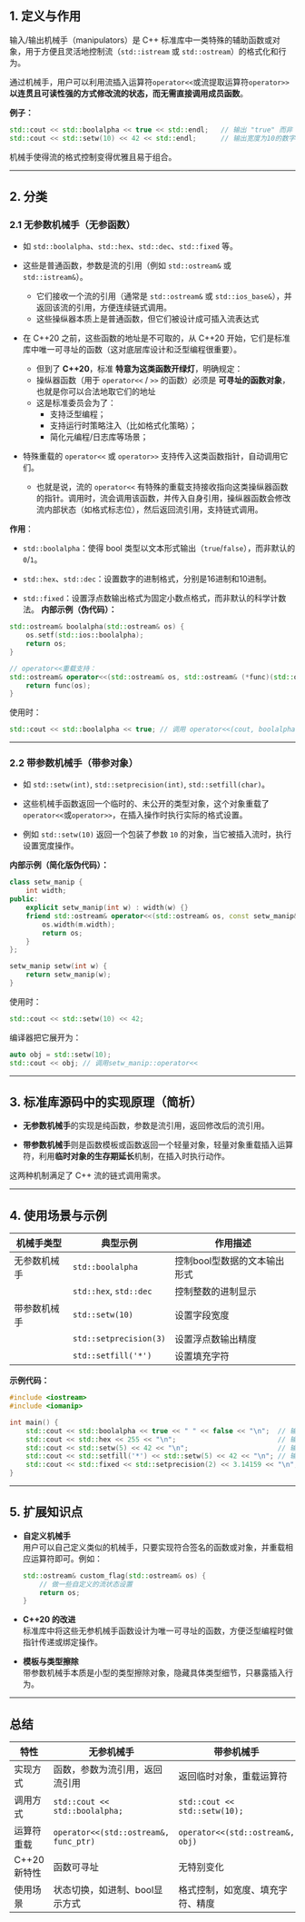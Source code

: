 ## 1\. 定义与作用

输入/输出机械手（manipulators）是 C++ 标准库中一类特殊的辅助函数或对象，用于方便且灵活地控制流（`std::istream` 或 `std::ostream`）的格式化和行为。

通过机械手，用户可以利用流插入运算符`operator<<`或流提取运算符`operator>>`**以连贯且可读性强的方式修改流的状态，而无需直接调用成员函数**。

**例子：**

```cpp
std::cout << std::boolalpha << true << std::endl;   // 输出 "true" 而非 "1"
std::cout << std::setw(10) << 42 << std::endl;      // 输出宽度为10的数字42，默认右对齐
```

机械手使得流的格式控制变得优雅且易于组合。

---

## 2\. 分类

### 2.1 无参数机械手（无参函数）

-   如 `std::boolalpha`、`std::hex`、`std::dec`、`std::fixed` 等。
    
-   这些是普通函数，参数是流的引用（例如 `std::ostream&` 或 `std::istream&`）。
	- 它们接收一个流的引用（通常是 `std::ostream&` 或 `std::ios_base&`），并返回该流的引用，方便连续链式调用。
	- 这些操纵器本质上是普通函数，但它们被设计成可插入流表达式

-   在 C++20 之前，这些函数的地址是不可取的，从 C++20 开始，它们是标准库中唯一可寻址的函数（这对底层库设计和泛型编程很重要）。
	- 但到了 **C++20**，标准 **特意为这类函数开绿灯**，明确规定：
	- 操纵器函数（用于 `operator<<` / `>>` 的函数）必须是 **可寻址的函数对象**，也就是你可以合法地取它们的地址
	- 这是标准委员会为了：
		- 支持泛型编程；
		- 支持运行时策略注入（比如格式化策略）；
		- 简化元编程/日志库等场景；
    
-   特殊重载的 `operator<<` 或 `operator>>` 支持传入这类函数指针，自动调用它们。
	- 也就是说，流的 `operator<<` 有特殊的重载支持接收指向这类操纵器函数的指针。调用时，流会调用该函数，并传入自身引用，操纵器函数会修改流内部状态（如格式标志位），然后返回流引用，支持链式调用。




	
**作用**：

- `std::boolalpha`：使得 bool 类型以文本形式输出（`true`/`false`），而非默认的 `0`/`1`。
    
- `std::hex`、`std::dec`：设置数字的进制格式，分别是16进制和10进制。
    
- `std::fixed`：设置浮点数输出格式为固定小数点格式，而非默认的科学计数法。
**内部示例（伪代码）：**

```cpp
std::ostream& boolalpha(std::ostream& os) {
    os.setf(std::ios::boolalpha);
    return os;
}

// operator<<重载支持：
std::ostream& operator<<(std::ostream& os, std::ostream& (*func)(std::ostream&)) {
    return func(os);
}
```

使用时：

```cpp
std::cout << std::boolalpha << true; // 调用 operator<<(cout, boolalpha)
```

---

### 2.2 带参数机械手（带参对象）

-   如 `std::setw(int)`, `std::setprecision(int)`, `std::setfill(char)`。
    
-   这些机械手函数返回一个临时的、未公开的类型对象，这个对象重载了`operator<<`或`operator>>`，在插入操作时执行实际的格式设置。
    
-   例如 `std::setw(10)` 返回一个包装了参数 `10` 的对象，当它被插入流时，执行设置宽度操作。
    

**内部示例（简化版伪代码）：**

```cpp
class setw_manip {
    int width;
public:
    explicit setw_manip(int w) : width(w) {}
    friend std::ostream& operator<<(std::ostream& os, const setw_manip& m) {
        os.width(m.width);
        return os;
    }
};

setw_manip setw(int w) {
    return setw_manip(w);
}
```

使用时：

```cpp
std::cout << std::setw(10) << 42;
```

编译器把它展开为：

```cpp
auto obj = std::setw(10);
std::cout << obj; // 调用setw_manip::operator<<
```

---

## 3\. 标准库源码中的实现原理（简析）

-   **无参数机械手**的实现是纯函数，参数是流引用，返回修改后的流引用。
    
-   **带参数机械手**则是函数模板或函数返回一个轻量对象，轻量对象重载插入运算符，利用**临时对象的生存期延长**机制，在插入时执行动作。
    

这两种机制满足了 C++ 流的链式调用需求。

---

## 4\. 使用场景与示例

| 机械手类型 | 典型示例 | 作用描述 |
| --- | --- | --- |
| 无参数机械手 | `std::boolalpha` | 控制bool型数据的文本输出形式 |
|  | `std::hex`, `std::dec` | 控制整数的进制显示 |
| 带参数机械手 | `std::setw(10)` | 设置字段宽度 |
|  | `std::setprecision(3)` | 设置浮点数输出精度 |
|  | `std::setfill('*')` | 设置填充字符 |

**示例代码：**

```cpp
#include <iostream>
#include <iomanip>

int main() {
    std::cout << std::boolalpha << true << " " << false << "\n";  // 输出 "true false"
    std::cout << std::hex << 255 << "\n";                         // 输出 "ff"
    std::cout << std::setw(5) << 42 << "\n";                      // 输出宽度为5，右对齐的 "   42"
    std::cout << std::setfill('*') << std::setw(5) << 42 << "\n"; // 输出 "***42"
    std::cout << std::fixed << std::setprecision(2) << 3.14159 << "\n"; // 输出 "3.14"
}
```

---

## 5\. 扩展知识点

-   **自定义机械手**  
    用户可以自己定义类似的机械手，只要实现符合签名的函数或对象，并重载相应运算符即可。例如：
    
    ```cpp
    std::ostream& custom_flag(std::ostream& os) {
        // 做一些自定义的流状态设置
        return os;
    }
    ```
    
-   **C++20 的改进**  
    标准库中将这些无参机械手函数设计为唯一可寻址的函数，方便泛型编程时做指针传递或绑定操作。
    
-   **模板与类型擦除**  
    带参数机械手本质是小型的类型擦除对象，隐藏具体类型细节，只暴露插入行为。
    

---

## 总结

| 特性 | 无参机械手 | 带参机械手 |
| --- | --- | --- |
| 实现方式 | 函数，参数为流引用，返回流引用 | 返回临时对象，重载运算符 |
| 调用方式 | `std::cout << std::boolalpha;` | `std::cout << std::setw(10);` |
| 运算符重载 | `operator<<(std::ostream&, func_ptr)` | `operator<<(std::ostream&, obj)` |
| C++20 新特性 | 函数可寻址 | 无特别变化 |
| 使用场景 | 状态切换，如进制、bool显示方式 | 格式控制，如宽度、填充字符、精度 |
